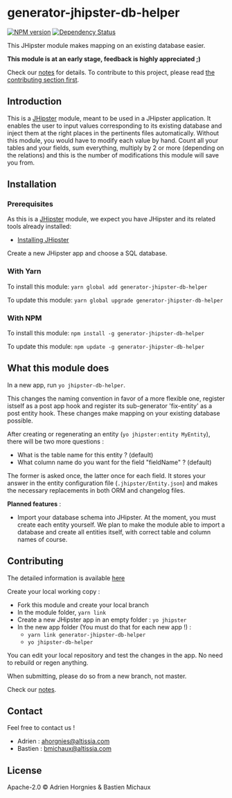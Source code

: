 # generator-jhipster-db-helper
[![NPM version][npm-image]][npm-url] <!-- [![Build Status][travis-image]][travis-url] --> [![Dependency Status][daviddm-image]][daviddm-url]

This JHipster module makes mapping on an existing database easier.

**This module is at an early stage, feedback is highly appreciated ;)**

Check our [notes](notes.md) for details.
To contribute to this project, please read [the contributing section first](#contributing).

## Introduction

This is a [JHipster](http://jhipster.github.io/) module, meant to be used in a JHipster application.
It enables the user to input values corresponding to its existing database and inject them at the right places in the pertinents files automatically.
Without this module, you would have to modify each value by hand.
Count all your tables and your fields, sum everything, multiply by 2 or more (depending on the relations) and this is the number of modifications this module will save you from.

## Installation

### Prerequisites

As this is a [JHipster](http://jhipster.github.io/) module, we expect you have JHipster and its related tools already installed:

- [Installing JHipster](https://jhipster.github.io/installation.html)

Create a new JHipster app and choose a SQL database.

### With Yarn

To install this module: `yarn global add generator-jhipster-db-helper`

To update this module: `yarn global upgrade generator-jhipster-db-helper`

### With NPM

To install this module: `npm install -g generator-jhipster-db-helper`

To update this module: `npm update -g generator-jhipster-db-helper`

## What this module does

In a new app, run `yo jhipster-db-helper`.

This changes the naming convention in favor of a more flexible one, register istself as a post app hook and register its sub-generator 'fix-entity' as a post entity hook.
These changes make mapping on your existing database possible.

After creating or regenerating an entity (`yo jhipster:entity MyEntity`), there will be two more questions :

* What is the table name for this entity ? (default)
* What column name do you want for the field "fieldName" ? (default)

The former is asked once, the latter once for each field.
It stores your answer in the entity configuration file (`.jhipster/Entity.json`) and makes the necessary replacements in both ORM and changelog files.

**Planned features** :

* Import your database schema into JHipster.
At the moment, you must create each entity yourself.
We plan to make the module able to import a database and create all entities itself, with correct table and column names of course.

## Contributing <a id="contributing"></a>

The detailed information is available [here](CONTRIBUTING.md)

Create your local working copy :

* Fork this module and create your local branch
* In the module folder, `yarn link`
* Create a new JHipster app in an empty folder : `yo jhipster`
* In the new app folder (You must do that for each new app !) :
  * `yarn link generator-jhipster-db-helper`
  * `yo jhipster-db-helper`

You can edit your local repository and test the changes in the app. No need to rebuild or regen anything.

When submitting, please do so from a new branch, not master.

Check our [notes](notes.md).

## Contact

Feel free to contact us !

* Adrien : ahorgnies@altissia.com
* Bastien : bmichaux@altissia.com

## License

Apache-2.0 ©
Adrien Horgnies & Bastien Michaux


[npm-image]: https://img.shields.io/npm/v/generator-jhipster-db-helper.svg
[npm-url]: https://npmjs.org/package/generator-jhipster-db-helper
[travis-image]: https://travis-ci.org/bastienmichaux/generator-jhipster-db-helper.svg?branch=master
[travis-url]: https://travis-ci.org/bastienmichaux/generator-jhipster-db-helper
[daviddm-image]: https://david-dm.org/bastienmichaux/generator-jhipster-db-helper.svg?theme=shields.io
[daviddm-url]: https://david-dm.org/bastienmichaux/generator-jhipster-module
